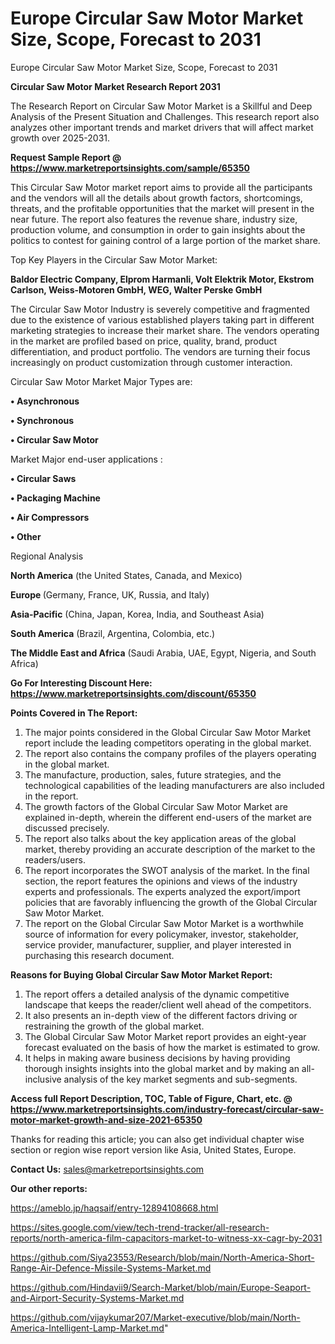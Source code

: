 # Europe Circular Saw Motor Market Size, Scope, Forecast to 2031
Europe Circular Saw Motor Market Size, Scope, Forecast to 2031

<strong>Circular Saw Motor Market Research Report 2031</strong>

The Research Report on Circular Saw Motor Market is a Skillful and Deep Analysis of the Present Situation and Challenges. This research report also analyzes other important trends and market drivers that will affect market growth over 2025-2031.

<strong>Request Sample Report @ <a href=https://www.marketreportsinsights.com/sample/65350>https://www.marketreportsinsights.com/sample/65350</a></strong>

This Circular Saw Motor market report aims to provide all the participants and the vendors will all the details about growth factors, shortcomings, threats, and the profitable opportunities that the market will present in the near future. The report also features the revenue share, industry size, production volume, and consumption in order to gain insights about the politics to contest for gaining control of a large portion of the market share.

Top Key Players in the Circular Saw Motor Market:

<strong>Baldor Electric Company, Elprom Harmanli, Volt Elektrik Motor, Ekstrom Carlson, Weiss-Motoren GmbH, WEG, Walter Perske GmbH</strong>

The Circular Saw Motor Industry is severely competitive and fragmented due to the existence of various established players taking part in different marketing strategies to increase their market share. The vendors operating in the market are profiled based on price, quality, brand, product differentiation, and product portfolio. The vendors are turning their focus increasingly on product customization through customer interaction.

Circular Saw Motor Market Major Types are:

<strong>• Asynchronous

• Synchronous

• Circular Saw Motor</strong>

Market Major end-user applications :

<strong>• Circular Saws

• Packaging Machine

• Air Compressors

• Other</strong>

Regional Analysis

</u><strong><b>North America</b></strong> (the United States, Canada, and Mexico)

<strong><b>Europe </b></strong>(Germany, France, UK, Russia, and Italy)

<strong><b>Asia-Pacific</b></strong> (China, Japan, Korea, India, and Southeast Asia)

<strong><b>South America</b></strong> (Brazil, Argentina, Colombia, etc.)

<strong><b>The Middle East and Africa</b></strong> (Saudi Arabia, UAE, Egypt, Nigeria, and South Africa)

<strong>Go For Interesting Discount Here: <a href=https://www.marketreportsinsights.com/discount/65350>https://www.marketreportsinsights.com/discount/65350</a></strong>

<strong>Points Covered in The Report:</strong>
<ol>
  <li>The major points considered in the Global Circular Saw Motor Market report include the leading competitors operating in the global market.</li>
  <li>The report also contains the company profiles of the players operating in the global market.</li>
  <li>The manufacture, production, sales, future strategies, and the technological capabilities of the leading manufacturers are also included in the report.</li>
  <li>The growth factors of the Global Circular Saw Motor Market are explained in-depth, wherein the different end-users of the market are discussed precisely.</li>
  <li>The report also talks about the key application areas of the global market, thereby providing an accurate description of the market to the readers/users.</li>
  <li>The report incorporates the SWOT analysis of the market. In the final section, the report features the opinions and views of the industry experts and professionals. The experts analyzed the export/import policies that are favorably influencing the growth of the Global Circular Saw Motor Market.</li>
  <li>The report on the Global Circular Saw Motor Market is a worthwhile source of information for every policymaker, investor, stakeholder, service provider, manufacturer, supplier, and player interested in purchasing this research document.</li>
</ol>
<strong>Reasons for Buying Global Circular Saw Motor Market Report:</strong>

<ol>
  <li>The report offers a detailed analysis of the dynamic competitive landscape that keeps the reader/client well ahead of the competitors.</li>
  <li>It also presents an in-depth view of the different factors driving or restraining the growth of the global market.</li>
  <li>The Global Circular Saw Motor Market report provides an eight-year forecast evaluated on the basis of how the market is estimated to grow.</li>
  <li>It helps in making aware business decisions by having providing thorough insights insights into the global market and by making an all-inclusive analysis of the key market segments and sub-segments.</li>
</ol>
<strong>Access full Report Description, TOC, Table of Figure, Chart, etc. @ <a href=https://www.marketreportsinsights.com/industry-forecast/circular-saw-motor-market-growth-and-size-2021-65350>https://www.marketreportsinsights.com/industry-forecast/circular-saw-motor-market-growth-and-size-2021-65350</a></strong>


Thanks for reading this article; you can also get individual chapter wise section or region wise report version like Asia, United States, Europe.

<strong>Contact Us:</strong>
sales@marketreportsinsights.com

<strong>Our other reports:</strong>

<a href=https://ameblo.jp/haqsaif/entry-12894108668.html>https://ameblo.jp/haqsaif/entry-12894108668.html</a>

<a href=https://sites.google.com/view/tech-trend-tracker/all-research-reports/north-america-film-capacitors-market-to-witness-xx-cagr-by-2031>https://sites.google.com/view/tech-trend-tracker/all-research-reports/north-america-film-capacitors-market-to-witness-xx-cagr-by-2031</a>

<a href=https://github.com/Siya23553/Research/blob/main/North-America-Short-Range-Air-Defence-Missile-Systems-Market.md>https://github.com/Siya23553/Research/blob/main/North-America-Short-Range-Air-Defence-Missile-Systems-Market.md</a>

<a href=https://github.com/Hindavii9/Search-Market/blob/main/Europe-Seaport-and-Airport-Security-Systems-Market.md>https://github.com/Hindavii9/Search-Market/blob/main/Europe-Seaport-and-Airport-Security-Systems-Market.md</a>

<a href=https://github.com/vijaykumar207/Market-executive/blob/main/North-America-Intelligent-Lamp-Market.md>https://github.com/vijaykumar207/Market-executive/blob/main/North-America-Intelligent-Lamp-Market.md</a>"
